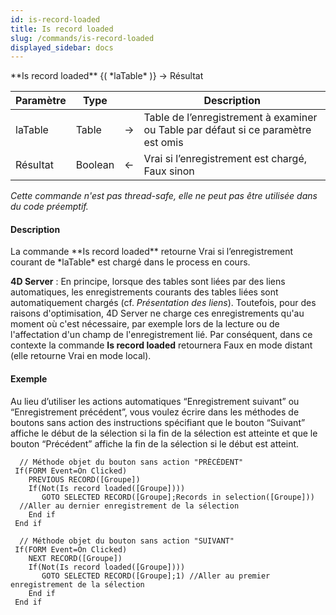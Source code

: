 ```yaml
---
id: is-record-loaded
title: Is record loaded
slug: /commands/is-record-loaded
displayed_sidebar: docs
---
```


<!--REF #_command_.Is record loaded.Syntax-->**Is record loaded** {( *laTable* )} -> Résultat<!-- END REF-->
<!--REF #_command_.Is record loaded.Params-->
| Paramètre | Type |  | Description |
| --- | --- | --- | --- |
| laTable | Table | &#8594;  | Table de l’enregistrement à examiner ou Table par défaut si ce paramètre est omis |
| Résultat | Boolean | &#8592; | Vrai si l’enregistrement est chargé, Faux sinon |

<!-- END REF-->

*Cette commande n'est pas thread-safe, elle ne peut pas être utilisée dans du code préemptif.*


#### Description 

<!--REF #_command_.Is record loaded.Summary-->La commande **Is record loaded** retourne Vrai si l’enregistrement courant de *laTable* est chargé dans le process en cours.<!-- END REF-->

**4D Server** : En principe, lorsque des tables sont liées par des liens automatiques, les enregistrements courants des tables liées sont automatiquement chargés (cf. *Présentation des liens*). Toutefois, pour des raisons d'optimisation, 4D Server ne charge ces enregistrements qu'au moment où c'est nécessaire, par exemple lors de la lecture ou de l'affectation d'un champ de l'enregistrement lié. Par conséquent, dans ce contexte la commande **Is record loaded** retournera Faux en mode distant (elle retourne Vrai en mode local). 

#### Exemple 

Au lieu d’utiliser les actions automatiques “Enregistrement suivant” ou “Enregistrement précédent”, vous voulez écrire dans les méthodes de boutons sans action des instructions spécifiant que le bouton “Suivant” affiche le début de la sélection si la fin de la sélection est atteinte et que le bouton “Précédent” affiche la fin de la sélection si le début est atteint.

```4d
  // Méthode objet du bouton sans action "PRÉCÉDENT"
 If(FORM Event=On Clicked)
    PREVIOUS RECORD([Groupe])
    If(Not(Is record loaded([Groupe])))
       GOTO SELECTED RECORD([Groupe];Records in selection([Groupe]))
  //Aller au dernier enregistrement de la sélection
    End if
 End if
 
  // Méthode objet du bouton sans action "SUIVANT"
 If(FORM Event=On Clicked)
    NEXT RECORD([Groupe])
    If(Not(Is record loaded([Groupe])))
       GOTO SELECTED RECORD([Groupe];1) //Aller au premier enregistrement de la sélection
    End if
 End if
```
